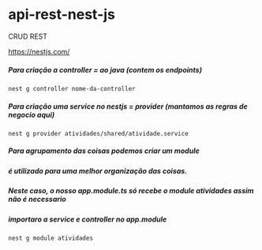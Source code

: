 # api-rest-nest-js
CRUD REST

https://nestjs.com/

##### Para criação a controller = ao java (contem os endpoints)  
    nest g controller nome-da-controller
##### Para criação uma service no nestjs = provider (mantamos as regras de negocio aqui)
    nest g provider atividades/shared/atividade.service
##### Para agrupamento das coisas podemos criar um module
##### é utilizado para uma melhor organização das coisas.
##### Neste caso, o nosso app.module.ts só recebe o module atividades assim não é necessario
##### importaro a service e controller no app.module
    nest g module atividades
    
